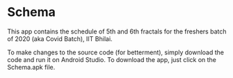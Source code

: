 # Schema
This app contains the schedule of 5th and 6th fractals for the freshers batch of 2020 (aka Covid Batch), IIT Bhilai.

To make changes to the source code (for betterment), simply download the code and run it on Android Studio.
To download the app, just click on the Schema.apk file.
